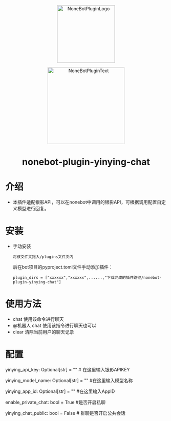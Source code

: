 <div align="center">
  <a href="https://v2.nonebot.dev/store"><img src="https://github.com/A-kirami/nonebot-plugin-template/blob/resources/nbp_logo.png" width="180" height="180" alt="NoneBotPluginLogo"></a>
  <br>
  <p><img src="https://github.com/A-kirami/nonebot-plugin-template/blob/resources/NoneBotPlugin.svg" width="240" alt="NoneBotPluginText"></p>
</div>

<div align="center">

# nonebot-plugin-yinying-chat
</div>

# 介绍

- 本插件适配银影API，可以在nonebot中调用的银影API，可根据调用配置自定义模型进行回复。

# 安装

* 手动安装
  ```
  将该文件夹拖入/plugins文件夹内
  ```

  后在bot项目的pyproject.toml文件手动添加插件：

  ```
  plugin_dirs = ["xxxxxx","xxxxxx",......,"下载完成的插件路径/nonebot-plugin-yinying-chat"]
  ```

# 使用方法

- chat 使用该命令进行聊天
- @机器人 chat 使用该指令进行聊天也可以
- clear 清除当前用户的聊天记录

# 配置

yinying_api_key: Optional[str] = "" # 在这里输入银影APIKEY

yinying_model_name: Optional[str] = "" #在这里输入模型名称

yinying_app_id: Optional[str] = ""    #在这里输入AppID

enable_private_chat: bool = True    #是否开启私聊
	
yinying_chat_public: bool = False  # 群聊是否开启公共会话